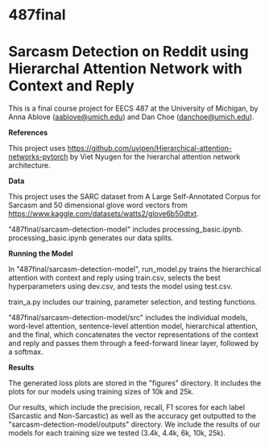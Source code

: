 # 487final
# Sarcasm Detection on Reddit using Hierarchal Attention Network with Context and Reply

This is a final course project for EECS 487 at the University of Michigan, by Anna Ablove (<aablove@umich.edu>) and Dan Choe (<danchoe@umich.edu>).

**References**

This project uses https://github.com/uvipen/Hierarchical-attention-networks-pytorch by Viet Nyugen for the hierarchal attention network architecture.

**Data**

This project uses the SARC dataset from A Large Self-Annotated Corpus for Sarcasm and 50 dimensional glove word vectors from https://www.kaggle.com/datasets/watts2/glove6b50dtxt.

"487final/sarcasm-detection-model" includes processing_basic.ipynb. 
processing_basic.ipynb generates our data splits.

**Running the Model**

In "487final/sarcasm-detection-model", run_model.py trains the hierarchical attention with context and reply using train.csv, selects the best hyperparameters using dev.csv, and tests the model using test.csv.

train_a.py includes our training, parameter selection, and testing functions.

"487final/sarcasm-detection-model/src" includes the individual models, word-level attention, sentence-level attention model, hierarchical attention, and the final, which concatenates the vector representations of the context and reply and passes them through a feed-forward linear layer, followed by a softmax.

**Results**

The generated loss plots are stored in the "figures" directory. It includes the plots for our models using training sizes of 10k and 25k.

Our results, which include the precision, recall, F1 scores for each label (Sarcastic and Non-Sarcastic) as well as the accuracy get outputted to the "sarcasm-detection-model/outputs" directory. We include the results of our models for each training size we tested (3.4k, 4.4k, 6k, 10k, 25k).


